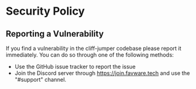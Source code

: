 # Security Policy

## Reporting a Vulnerability

If you find a vulnerability in the cliff-jumper codebase please report it
immediately. You can do so through one of the following methods:

- Use the GitHub issue tracker to report the issue
- Join the Discord server through https://join.favware.tech and use the
  "#support" channel.
